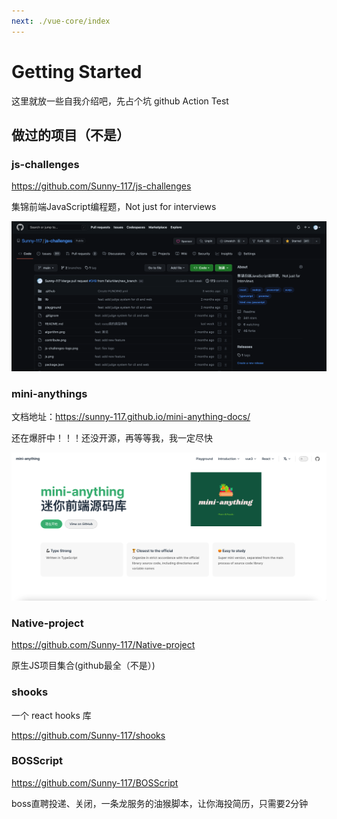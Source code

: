 ```yaml
---
next: ./vue-core/index
---
```


# Getting Started

这里就放一些自我介绍吧，先占个坑 github Action Test

## 做过的项目（不是）

### js-challenges

https://github.com/Sunny-117/js-challenges

集锦前端JavaScript编程题，Not just for interviews

![](./public/js-c.png)

### mini-anythings

文档地址：https://sunny-117.github.io/mini-anything-docs/

还在爆肝中！！！还没开源，再等等我，我一定尽快

![](./public/mini-any.png)

### Native-project

https://github.com/Sunny-117/Native-project

原生JS项目集合(github最全（不是）)


### shooks

一个 react hooks 库

https://github.com/Sunny-117/shooks


### BOSScript

https://github.com/Sunny-117/BOSScript

boss直聘投递、关闭，一条龙服务的油猴脚本，让你海投简历，只需要2分钟





